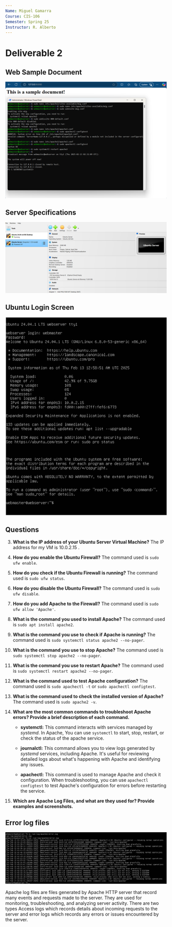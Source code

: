 ```yaml
---
Name: Miguel Gamarra
Course: CIS-106
Semester: Spring 25
Instructor: R. Alberto
---
```

# Deliverable 2 

## Web Sample Document
![web sample document](Web_Sample.png)

## Server Specifications
![Server Specs](Server_Specifications.png)

## Ubuntu Login Screen
![Login](Ubuntu_Login_Screen.png)

## Questions
3. **What is the IP address of your Ubuntu Server Virtual Machine?**
    The IP address for my VM is 10.0.2.15 .

4. **How do you enable the Ubuntu Firewall?**
    The command used is `sudo ufw enable`.

5. **How do you check if the Ubuntu Firewall is running?**
    The command used is `sudo ufw status`.

6. **How do you disable the Ubuntu Firewall?**
    The command used is `sudo ufw disable`.

7. **How do you add Apache to the Firewall?** 
    The command used is `sudo ufw allow 'Apache'`.

8. **What is the command you used to install Apache?**
    The command used is `sudo apt install apache2`.

9.  **What is the command you use to check if Apache is running?**
    The command used is `sudo systemctl status apache2 --no-pager`.

10. **What is the command you use to stop Apache?**
    The command used is `sudo systemctl stop apache2 --no-pager`.

11. **What is the command you use to restart Apache?**
    The command used is `sudo systemctl restart apache2 --no-pager`.

12. **What is the command used to test Apache configuration?**
    The command used is `sudo apachectl -t` or `sudo apachectl configtest`.

13. **What is the command used to check the installed version of Apache?**
    The command used is `sudo apache2 -v`.

14. **What are the most common commands to troubleshoot Apache errors? Provide a brief description of each command.**
    *  **systemctl:** This command interacts with services managed by *systemd*. In Apache, You can use `systemctl` to start, stop, restart, or check the status of the apache service.

    * **journalctl:** This command allows you to view logs generated by *systemd* services, including Apache. It's useful for reviewing detailed logs about what's happening with Apache and identifying any issues. 
    
    * **apachectl:** This command is used to manage Apache and check it configuration. When troubleshooting, you can use `apachectl configtest` to test Apache's configuration for errors before restarting the service.

15. **Which are Apache Log Files, and what are they used for? Provide examples and screenshots.**

## Error log files
![Apache Error Logs](Error_Log_File.png) 

Apache log files are files generated by Apache HTTP server that record many events and requests made to the server. They are used for monitoring, troubleshooting, and analyzing server activity. There are two types Access logs which records details about incoming requests to the server and error logs which records any errors or issues encountered by the server.
